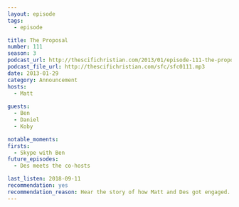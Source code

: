 ```yaml
---
layout: episode
tags:
  - episode

title: The Proposal
number: 111
season: 3
podcast_url: http://thescifichristian.com/2013/01/episode-111-the-proposal/
podcast_file_url: http://thescifichristian.com/sfc/sfc0111.mp3
date: 2013-01-29
category: Announcement
hosts:
  - Matt
 
guests:
  - Ben
  - Daniel
  - Koby

notable_moments:
firsts:
  - Skype with Ben 
future_episodes:
  - Des meets the co-hosts

last_listen: 2018-09-11
recommendation: yes
recommendation_reason: Hear the story of how Matt and Des got engaged.
---
```

